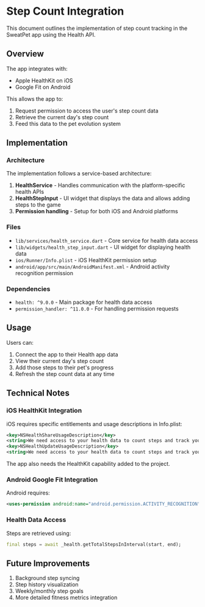 # Step Count Integration

This document outlines the implementation of step count tracking in the SweatPet app using the Health API.

## Overview

The app integrates with:
- Apple HealthKit on iOS
- Google Fit on Android

This allows the app to:
1. Request permission to access the user's step count data
2. Retrieve the current day's step count
3. Feed this data to the pet evolution system

## Implementation

### Architecture

The implementation follows a service-based architecture:

1. **HealthService** - Handles communication with the platform-specific health APIs
2. **HealthStepInput** - UI widget that displays the data and allows adding steps to the game
3. **Permission handling** - Setup for both iOS and Android platforms

### Files

- `lib/services/health_service.dart` - Core service for health data access
- `lib/widgets/health_step_input.dart` - UI widget for displaying health data
- `ios/Runner/Info.plist` - iOS HealthKit permission setup
- `android/app/src/main/AndroidManifest.xml` - Android activity recognition permission

### Dependencies

- `health: ^9.0.0` - Main package for health data access
- `permission_handler: ^11.0.0` - For handling permission requests

## Usage

Users can:
1. Connect the app to their Health app data
2. View their current day's step count
3. Add those steps to their pet's progress
4. Refresh the step count data at any time

## Technical Notes

### iOS HealthKit Integration

iOS requires specific entitlements and usage descriptions in Info.plist:

```xml
<key>NSHealthShareUsageDescription</key>
<string>We need access to your health data to count steps and track your progress.</string>
<key>NSHealthUpdateUsageDescription</key>
<string>We need access to your health data to count steps and track your progress.</string>
```

The app also needs the HealthKit capability added to the project.

### Android Google Fit Integration

Android requires:

```xml
<uses-permission android:name="android.permission.ACTIVITY_RECOGNITION" />
```

### Health Data Access

Steps are retrieved using:

```dart
final steps = await _health.getTotalStepsInInterval(start, end);
```

## Future Improvements

1. Background step syncing
2. Step history visualization
3. Weekly/monthly step goals
4. More detailed fitness metrics integration 
